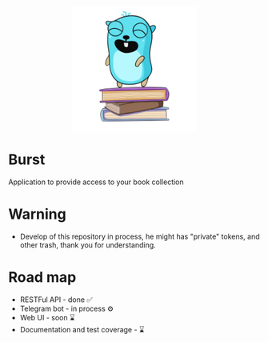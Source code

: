 <p align="center">
  <img width="250" align="center" alt="portfolio_view" src="images/logo.png">
</p>

# Burst
Application to provide access to your book collection

# Warning 
- Develop of this repository in process, he might has "private" tokens, and other trash, thank you for understanding.

# Road map
- RESTFul API - done ✅
- Telegram bot - in process ⚙️
- Web UI - soon ⌛
- Documentation and test coverage - ⌛
